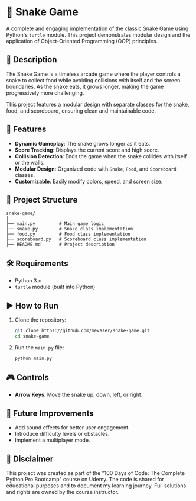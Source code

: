 # 🐍 Snake Game

A complete and engaging implementation of the classic Snake Game using Python's `turtle` module. This project demonstrates modular design and the application of Object-Oriented Programming (OOP) principles.

## 📜 Description

The Snake Game is a timeless arcade game where the player controls a snake to collect food while avoiding collisions with itself and the screen boundaries. As the snake eats, it grows longer, making the game progressively more challenging.

This project features a modular design with separate classes for the snake, food, and scoreboard, ensuring clean and maintainable code.

## 🚀 Features

- **Dynamic Gameplay**: The snake grows longer as it eats.
- **Score Tracking**: Displays the current score and high score.
- **Collision Detection**: Ends the game when the snake collides with itself or the walls.
- **Modular Design**: Organized code with `Snake`, `Food`, and `Scoreboard` classes.
- **Customizable**: Easily modify colors, speed, and screen size.

## 📂 Project Structure

```
snake-game/
│
├── main.py         # Main game logic
├── snake.py        # Snake class implementation
├── food.py         # Food class implementation
├── scoreboard.py   # Scoreboard class implementation
├── README.md       # Project description
```

## 🛠️ Requirements

- Python 3.x
- `turtle` module (built into Python)

## ▶️ How to Run

1. Clone the repository:
   ```bash
   git clone https://github.com/mevaser/snake-game.git
   cd snake-game
   ```
2. Run the `main.py` file:
   ```bash
   python main.py
   ```

## 🎮 Controls

- **Arrow Keys**: Move the snake up, down, left, or right.

## 🌟 Future Improvements

- Add sound effects for better user engagement.
- Introduce difficulty levels or obstacles.
- Implement a multiplayer mode.

## 📜 Disclaimer

This project was created as part of the "100 Days of Code: The Complete Python Pro Bootcamp" course on Udemy. The code is shared for educational purposes and to document my learning journey. Full solutions and rights are owned by the course instructor.
